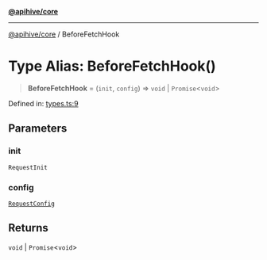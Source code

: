 [**@apihive/core**](../README.md)

***

[@apihive/core](../globals.md) / BeforeFetchHook

# Type Alias: BeforeFetchHook()

> **BeforeFetchHook** = (`init`, `config`) => `void` \| `Promise`\<`void`\>

Defined in: [types.ts:9](https://github.com/cleverplatypus/apihive-core/blob/41e3c1cea55590dc03062ff0c7aaa365f3b52362/src/types.ts#L9)

## Parameters

### init

`RequestInit`

### config

[`RequestConfig`](RequestConfig.md)

## Returns

`void` \| `Promise`\<`void`\>
